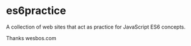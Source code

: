 # es6practice
A collection of web sites that act as practice for JavaScript ES6 concepts.

Thanks wesbos.com
